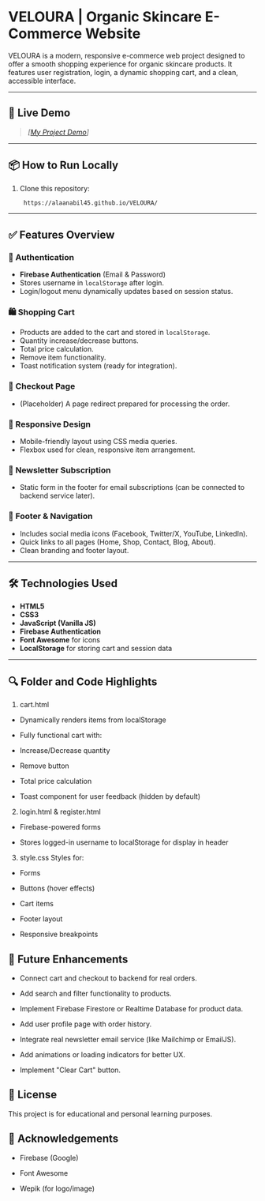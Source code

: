 # VELOURA | Organic Skincare E-Commerce Website

VELOURA is a modern, responsive e-commerce web project designed to offer a smooth shopping experience for organic skincare products. It features user registration, login, a dynamic shopping cart, and a clean, accessible interface.

---

## 🔗 Live Demo

> _[[My Project Demo](https://drive.google.com/file/d/1FpfVRWS7UuMHDeMaXukSkblth-fgS07R/view?usp=sharing)]_

---

## 📦 How to Run Locally

1. Clone this repository:
   ```bash
    https://alaanabil45.github.io/VELOURA/

---

## ✅ Features Overview

### 🔐 Authentication

- **Firebase Authentication** (Email & Password)
- Stores username in `localStorage` after login.
- Login/logout menu dynamically updates based on session status.

### 🛍️ Shopping Cart

- Products are added to the cart and stored in `localStorage`.
- Quantity increase/decrease buttons.
- Total price calculation.
- Remove item functionality.
- Toast notification system (ready for integration).

### 🧾 Checkout Page

- (Placeholder) A page redirect prepared for processing the order.

### 📱 Responsive Design

- Mobile-friendly layout using CSS media queries.
- Flexbox used for clean, responsive item arrangement.

### 📧 Newsletter Subscription

- Static form in the footer for email subscriptions (can be connected to backend service later).

### 🔗 Footer & Navigation

- Includes social media icons (Facebook, Twitter/X, YouTube, LinkedIn).
- Quick links to all pages (Home, Shop, Contact, Blog, About).
- Clean branding and footer layout.

---

## 🛠️ Technologies Used

- **HTML5**
- **CSS3**
- **JavaScript (Vanilla JS)**
- **Firebase Authentication**
- **Font Awesome** for icons
- **LocalStorage** for storing cart and session data

---



## 🔍 Folder and Code Highlights
1. cart.html
- Dynamically renders items from localStorage

- Fully functional cart with:

- Increase/Decrease quantity

- Remove button

- Total price calculation

- Toast component for user feedback (hidden by default)

2. login.html & register.html
- Firebase-powered forms

- Stores logged-in username to localStorage for display in header

3. style.css
Styles for:

- Forms

- Buttons (hover effects)

- Cart items

- Footer layout

- Responsive breakpoints

## 🧪 Future Enhancements
- Connect cart and checkout to backend for real orders.

- Add search and filter functionality to products.

- Implement Firebase Firestore or Realtime Database for product data.

- Add user profile page with order history.

- Integrate real newsletter email service (like Mailchimp or EmailJS).

- Add animations or loading indicators for better UX.

- Implement "Clear Cart" button.

## 📄 License
This project is for educational and personal learning purposes.

## 🙌 Acknowledgements
- Firebase (Google)

- Font Awesome

- Wepik (for logo/image)
